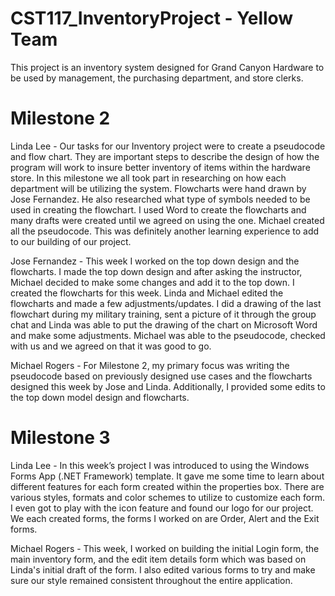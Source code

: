 # CST117_InventoryProject - Yellow Team

This project is an inventory system designed for Grand Canyon Hardware to be used by management, the purchasing department, and store clerks.

# Milestone 2

Linda Lee - Our tasks for our Inventory project were to create a pseudocode and flow chart. They are important steps to describe the design of how the program will work to insure better inventory of items within the hardware store. In this milestone we all took part in researching on how each department will be utilizing the system. Flowcharts were hand drawn by Jose Fernandez. He also researched what type of symbols needed to be used in creating the flowchart. I used Word to create the flowcharts and many drafts were created until we agreed on using the one. Michael created all the pseudocode. This was definitely another learning experience to add to our building of our project.

Jose Fernandez - This week I worked on the top down design and the flowcharts. I made the top down design and after asking the instructor, Michael decided to make some changes and add it to the top down. I created the flowcharts for this week. Linda and Michael edited the flowcharts and made a few adjustments/updates. I did a drawing of the last flowchart during my military training, sent a picture of it through the group chat and Linda was able to put the drawing of the chart  on Microsoft Word and make some adjustments. Michael was able to the pseudocode, checked with us and we agreed on that it was good to go.

Michael Rogers - For Milestone 2, my primary focus was writing the pseudocode based on previously designed use cases and the flowcharts designed this week by Jose and Linda. Additionally, I provided some edits to the top down model design and flowcharts.

# Milestone 3

Linda Lee - In this week’s project I was introduced to using the Windows Forms App (.NET Framework) template. It gave me some time to learn about different features for each form created within the properties box. There are various styles, formats and color schemes to utilize to customize each form. I even got to play with the icon feature and found our logo for our project. We each created forms, the forms I worked on are Order, Alert and the Exit forms.

Michael Rogers - This week, I worked on building the initial Login form, the main inventory form, and the edit item details form which was based on Linda's initial draft of the form. I also edited various forms to try and make sure our style remained consistent throughout the entire application.
